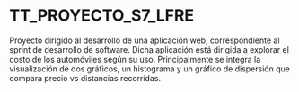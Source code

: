 # TT_PROYECTO_S7_LFRE
Proyecto dirigido al desarrollo de una aplicación web, correspondiente al sprint de desarrollo de software.
Dicha aplicación está dirigida a explorar el costo de los automóviles según su uso. Principalmente se integra la visualización de dos gráficos, un histograma y un gráfico de dispersión que compara precio vs distancias recorridas.
